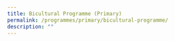 ```yaml
---
title: Bicultural Programme (Primary)
permalink: /programmes/primary/bicultural-programme/
description: ""
---
```

